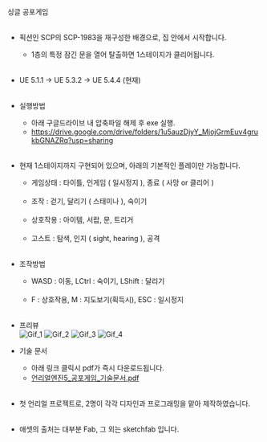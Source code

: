 싱글 공포게임<br><br>

- 픽션인 SCP의 SCP-1983을 재구성한 배경으로, 집 안에서 시작합니다.<br>
	- 1층의 특정 잠긴 문을 열어 탈출하면 1스테이지가 클리어됩니다.<br><br>

- UE 5.1.1 -> UE 5.3.2 -> UE 5.4.4 (현재)<br><br>

- 실행방법<br>
	- 아래 구글드라이브 내 압축파일 해제 후 exe 실행.<br>
	- https://drive.google.com/drive/folders/1u5auzDjyY_MjojGrmEuv4grukbGNAZRq?usp=sharing<br><br>

- 현재 1스테이지까지 구현되어 있으며, 아래의 기본적인 플레이만 가능합니다.<br>
    - 게임상태 : 타이틀, 인게임 ( 일시정지 ), 종료 ( 사망 or 클리어 )<br><br>
   	- 조작 : 걷기, 달리기 ( 스태미나 ), 숙이기<br><br>
  	- 상호작용 : 아이템, 서랍, 문, 트리거<br><br>
  	- 고스트 : 탐색, 인지 ( sight, hearing ), 공격<br><br>
	
- 조작방법<br>
	- WASD : 이동, LCtrl : 숙이기, LShift : 달리기<br><br>
	- F : 상호작용, M : 지도보기(획득시), ESC : 일시정지<br><br>

- 프리뷰<br>
     ![Gif_1](https://github.com/user-attachments/assets/bd2bd75f-d24c-4fd5-a075-8399f6eb7300)
 	 ![Gif_2](https://github.com/user-attachments/assets/3469f01b-d25a-4738-abb6-9f46c3661995)
  	 ![Gif_3](https://github.com/user-attachments/assets/cb1401e9-499a-44c7-892e-1d381c105fea)
  	 ![Gif_4](https://github.com/user-attachments/assets/01924012-172c-44e0-982f-5ac0bb5850b2)

- 기술 문서
	- 아래 링크 클릭시 pdf가 즉시 다운로드됩니다.<br> 	
	- [언리얼엔진5_공포게임_기술문서.pdf](https://github.com/user-attachments/files/22330252/5_.pdf)<br><br>

- 첫 언리얼 프로젝트로, 2명이 각각 디자인과 프로그래밍을 맡아 제작하였습니다.<br><br>

- 애셋의 출처는 대부분 Fab, 그 외는 sketchfab 입니다.
